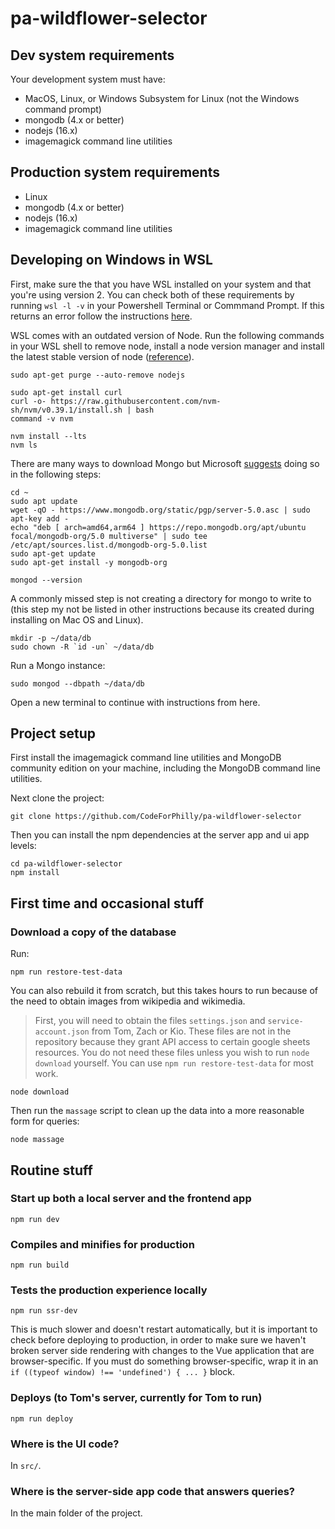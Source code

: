 # pa-wildflower-selector

## Dev system requirements

Your development system must have:

* MacOS, Linux, or Windows Subsystem for Linux (not the Windows command prompt)
* mongodb (4.x or better)
* nodejs (16.x)
* imagemagick command line utilities

## Production system requirements

* Linux
* mongodb (4.x or better)
* nodejs (16.x)
* imagemagick command line utilities

## Developing on Windows in WSL 

First, make sure the that you have WSL installed on your system and that you're using version 2. 
You can check both of these requirements by running ```wsl -l -v``` in your Powershell Terminal or Commmand Prompt. 
If this returns an error follow the instructions [here](https://docs.microsoft.com/en-us/windows/wsl/install). 

WSL comes with an outdated version of Node. Run the following commands in your WSL shell to remove node, install a node version manager and install 
the latest stable version of node ([reference](https://docs.microsoft.com/en-us/windows/dev-environment/javascript/nodejs-on-wsl)). 

```
sudo apt-get purge --auto-remove nodejs

sudo apt-get install curl
curl -o- https://raw.githubusercontent.com/nvm-sh/nvm/v0.39.1/install.sh | bash
command -v nvm

nvm install --lts
nvm ls
```

There are many ways to download Mongo but Microsoft [suggests](https://docs.microsoft.com/en-us/windows/wsl/tutorials/wsl-database) doing so in the following steps: 

```
cd ~
sudo apt update
wget -qO - https://www.mongodb.org/static/pgp/server-5.0.asc | sudo apt-key add -
echo "deb [ arch=amd64,arm64 ] https://repo.mongodb.org/apt/ubuntu focal/mongodb-org/5.0 multiverse" | sudo tee /etc/apt/sources.list.d/mongodb-org-5.0.list
sudo apt-get update
sudo apt-get install -y mongodb-org

mongod --version
```

A commonly missed step is not creating a directory for mongo to write to (this step my not be listed in other instructions because its created during installing on Mac OS and Linux). 

```
mkdir -p ~/data/db
sudo chown -R `id -un` ~/data/db
```

Run a Mongo instance: 

```
sudo mongod --dbpath ~/data/db
```

Open a new terminal to continue with instructions from here. 

## Project setup

First install the imagemagick command line utilities and MongoDB community edition on your machine, including the MongoDB command line utilities.

Next clone the project:

```
git clone https://github.com/CodeForPhilly/pa-wildflower-selector
```

Then you can install the npm dependencies at the server app and ui app levels:

```
cd pa-wildflower-selector
npm install
```

## First time and occasional stuff

### Download a copy of the database

Run:

```
npm run restore-test-data
```

You can also rebuild it from scratch, but this takes hours to run because of the need to obtain images from wikipedia and wikimedia.

> First, you will need to obtain the files `settings.json` and `service-account.json` from Tom, Zach or Kio. These files are not in the repository because they grant API access to certain google sheets resources. You do not need these files unless you wish to run `node download` yourself. You can use `npm run restore-test-data` for most work.

```
node download
```

Then run the `massage` script to clean up the data into a more reasonable form for queries:

```
node massage
```

## Routine stuff

### Start up both a local server and the frontend app
```
npm run dev
```

### Compiles and minifies for production
```
npm run build
```

### Tests the production experience locally
```
npm run ssr-dev
```

This is much slower and doesn't restart automatically, but it is important to check before deploying to production, in order to make sure we haven't broken server side rendering with changes to the Vue application that are browser-specific. If you must do something browser-specific, wrap it in an `if ((typeof window) !== 'undefined') { ... }` block.

### Deploys (to Tom's server, currently for Tom to run)
```
npm run deploy
```

### Where is the UI code?

In `src/`.

### Where is the server-side app code that answers queries?

In the main folder of the project.
